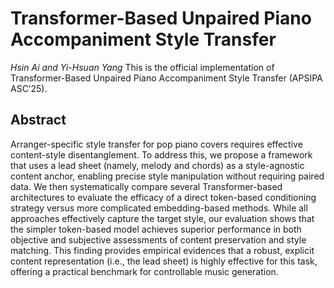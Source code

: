 # Transformer-Based Unpaired Piano Accompaniment Style Transfer
<i>Hsin Ai and Yi-Hsuan Yang</i>
This is the official implementation of Transformer-Based Unpaired Piano Accompaniment Style Transfer (APSIPA ASC’25).

## Abstract
Arranger-specific style transfer for pop piano covers requires effective content-style disentanglement. To address this, we propose a framework that uses a lead sheet (namely, melody and chords) as a style-agnostic content anchor, enabling precise style manipulation without requiring paired data. We then systematically compare several Transformer-based architectures to evaluate the efficacy of a direct token-based conditioning strategy versus more complicated embedding-based methods. While all approaches effectively capture the target style, our evaluation shows that the simpler token-based model achieves superior performance in both objective and subjective assessments of content preservation and style matching. This finding provides empirical evidences that a robust, explicit content representation (i.e., the lead sheet) is highly effective for this task, offering a practical benchmark for controllable music generation.
